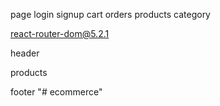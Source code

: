 page
login
signup
cart
orders
products
category

react-router-dom@5.2.1


header

products

footer
"# ecommerce" 
